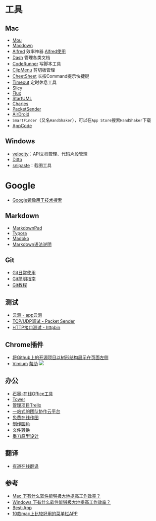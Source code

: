 # 工具

## Mac

* [Mou](http://25.io/mou/)
* [Macdown](http://macdown.uranusjr.com/)
* [Alfred](https://www.alfredapp.com/) 效率神器 [Alfred使用](http://www.tuicool.com/articles/YJJv2i)
* [Dash](https://kapeli.com/dash) 管理各类文档
* [CodeRunner](https://coderunnerapp.com/) 写脚本工具
* [ClipMenu](http://www.clipmenu.com/) 剪切板管理
* [CheetSheet](http://www.cheatsheetapp.com/CheatSheet/) 长按Command提示快捷键
* [Timeout](http://www.dejal.com/timeout/) 定时休息工具
* [Slicy](http://macrabbit.com/slicy/)
* [Flux](https://justgetflux.com/)
* [StartUML](http://staruml.io/)
* [Charles](https://www.charlesproxy.com/)
* [PacketSender](https://packetsender.com/)
* [AirDroid](https://www.airdroid.com/)
* `SmartFinder`（又名`HandShaker`），可以在`App Store`搜索`HandShaker`下载
* [AppCode](https://www.jetbrains.com/objc/)

## Windows

* [velocity](http://velocity.silverlakesoftware.com/)：API文档管理、代码片段管理
* [Ditto](http://ditto-cp.sourceforge.net/)
* [snipaste](http://zh.snipaste.com/)：截图工具

# Google
* [Google镜像用于技术搜索](http://www.itechzero.com/google-mirror-sites-collect.html)

## Markdown
* [MarkdownPad](http://www.markdownpad.com/)
* [Typora](http://www.typora.io/)
* [Madoko](https://www.madoko.net/)
* [Markdown语法说明](http://wowubuntu.com/markdown/)

## Git

* [Git日常使用](https://github.com/peterluo/LearningPythonDiary/blob/master/1.How%20to%20use%20git.md)
* [Git简明指南](http://rogerdudler.github.io/git-guide/index.zh.html)
* [Git教程](http://www.liaoxuefeng.com/wiki/0013739516305929606dd18361248578c67b8067c8c017b000)

## 测试
* [云测 - app云测](http://www.testin.cn/)
* [TCP/UDP调试 - Packet Sender](https://packetsender.com/)
* [HTTP接口测试 - httpbin](https://httpbin.org/)


## Chrome插件

* [将Github上的开源项目以树形结构展示在页面左侧](https://github.com/buunguyen/octotree)
* [Vimium](https://chrome.google.com/webstore/detail/vimium/dbepggeogbaibhgnhhndojpepiihcmeb?hl=zh-CN) [帮助](http://sspai.com/27723) ![](http://cdn.sspai.com/attachment/thumbnail/2014/12/16/6d5fb6202a03c35727794fc681e0558831ce8_mw_800_wm_1_wmp_3.jpg)

## 办公

* [石墨-在线Office工具](https://shimo.im/)
* [Tower](https://tower.im)
* [管理项目Trello](https://trello.com/)
* [一站式的团队协作云平台](http://eteams.cn/)
* [免费在线作图](https://www.processon.com/)
* [制作圆角](http://uapp.me/)
* [文件转换](https://convertio.co/zh/)
* [墨刀原型设计](https://modao.cc/)

## 翻译

* [有道在线翻译](http://fanyi.youdao.com/)

## 参考

* [Mac 下有什么软件能够极大地提高工作效率？](https://www.zhihu.com/question/27158546)
* [Windows 下有什么软件能够极大地提高工作效率？](https://www.zhihu.com/question/22919326)
* [Best-App](https://github.com/hzlzh/Best-App)
* [10款mac上比较好用的菜单栏APP](https://zhuanlan.zhihu.com/p/20845873?f3fb8ead20=e9b4474ce51d4f8f29cfc4d9d21732a7)